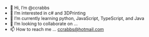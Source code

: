 - 👋 Hi, I’m @ccrabbs
- 👀 I’m interested in c# and 3DPrinting
- 🌱 I’m currently learning python, JavaScript, TypeScript, and Java
- 💞️ I’m looking to collaborate on ...
- 📫 How to reach me ... ccrabbs@hotmail.com

<!---
ccrabbs/ccrabbs is a ✨ special ✨ repository because its `README.md` (this file) appears on your GitHub profile.
You can click the Preview link to take a look at your changes.
--->
